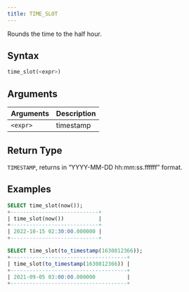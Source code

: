 ```yaml
---
title: TIME_SLOT
---
```


Rounds the time to the half hour.
## Syntax

```sql
time_slot(<expr>)
```

## Arguments

| Arguments   | Description |
| ----------- | ----------- |
| `<expr>`    | timestamp   |

## Return Type

`TIMESTAMP`, returns in “YYYY-MM-DD hh:mm:ss.ffffff” format.

## Examples

```sql
SELECT time_slot(now());
+----------------------------+
| time_slot(now())           |
+----------------------------+
| 2022-10-15 02:30:00.000000 |
+----------------------------+

SELECT time_slot(to_timestamp(1630812366));
+-------------------------------------+
| time_slot(to_timestamp(1630812366)) |
+-------------------------------------+
| 2021-09-05 03:00:00.000000          |
+-------------------------------------+
```
